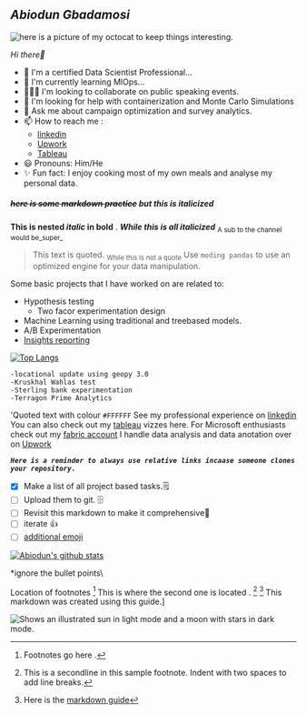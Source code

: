  ## **_Abiodun Gbadamosi_**
<!-- change image using octocat and drag here-->
![here is a picture of my octocat to keep things interesting.](https://github.com/AOGbadamosi2018/Abiodun-Gbadamosi/assets/40220355/bd604c4a-f768-4db2-9619-b137e5c56824)

*Hi there👋*

* 🥇 I'm a certified Data Scientist Professional...
* 🌱 I'm currently learning MlOps...
* 🧑‍🤝‍🧑 I'm looking to collaborate on public speaking events.
* 🤔 I'm looking for help with containerization and Monte Carlo Simulations 
* 💭 Ask me about campaign optimization and survey analytics.
* 📫 How to reach me :
  * [linkedin](https://www.linkedin.com/in/abiodungbadamosi/)
  * [Upwork](https://www.upwork.com/freelancers/~0196df2bb7533b8bdd?viewMode=1)
  * [Tableau](https://public.tableau.com/app/profile/abiodun.gbadamosi)
* 😃 Pronouns: Him/He
* ✨ Fun fact: I enjoy cooking most of my own meals and analyse my personal data.




##### ~~here is some markdown practice~~ _but this is italicized_
**This is nested _italic_ in bold** . ***While this is all italicized***
<sub>A sub to the channel would be_super_</sup>
>This text is quoted.
><sub>While this is not a quote</sub>
Use `moding pandas` to use an optimized engine for your data manipulation. 

Some basic projects that I have worked on are related to: 
- Hypothesis testing
    - Two facor experimentation design
- Machine Learning using traditional and treebased models. 
- A/B Experimentation
- [Insights reporting](https://terragongroup.com/detty-december-preparing-your-brand-for-2022s-peak-holiday/#:~:text=an%20electioneering%202023.-,Download,-Report)

[![Top Langs](https://github-readme-stats.vercel.app/api/top-langs/?username=AOGbadamosi2018)](https://github.com/anuraghazra/github-readme-stats)
  
```
-locational update using geopy 3.0
-Kruskhal Wahlas test
-Sterling bank experimentation
-Terragon Prime Analytics 
```

'Quoted text with colour `#FFFFFF`
See my professional experience on [linkedin](https://www.linkedin.com/in/abiodungbadamosi/)
You can also check out my [tableau](https://public.tableau.com/app/profile/abiodun.gbadamosi) vizzes here.
For Microsoft enthusiasts check out my [fabric account]()
I handle data analysis and data anotation over on [Upwork](https://www.upwork.com/freelancers/~0196df2bb7533b8bdd?viewMode=1)


***`Here is a reminder to always use relative links incaase someone clones your repository.`***

- [x] Make a list of all project based tasks.🗒️
- [ ] Upload them to git. 🗄️
- [ ] Revisit this markdown to make it comprehensive:tada:
- [ ] iterate :+1:
- [ ] [additional emoji](https://github.com/ikatyang/emoji-cheat-sheet/blob/master/README.md)

[![Abiodun's github stats](https://github-readme-stats.vercel.app/api?username=AOGbadamosi2018&count_private=true&show_icons=true&theme=radical&hide_rank=false)](https://github.com/anuraghazra/github-readme-stats)

<!-- Hide this from my rendered markdown, if you wrote articles you would be able to show them using this 

<a target="_blank" href="https://github-readme-medium-recent-article.vercel.app/medium/@khuyentran1476/0"><img src="https://github-readme-medium-recent-article.vercel.app/medium/@khuyentran1476/0" alt="Recent Article 0">

but you don't and it's okay ... or not -->

\*ignore the bullet points\

Location of footnotes [^1]
This is where the second one is located . [^2] [^3] This markdown was created using this guide.] 

[^1]: Footnotes go here . 
[^2]: This is a secondline in this sample footnote.
  Indent with two spaces to add line breaks.
[^3]: Here is the [markdown guide](https://docs.github.com/en/get-started/writing-on-github/getting-started-with-writing-and-formatting-on-github/basic-writing-and-formatting-syntax#uploading-assets)

<picture>
  <source media="(prefers-color-scheme: dark)" srcset="https://user-images.githubusercontent.com/25423296/163456776-7f95b81a-f1ed-45f7-b7ab-8fa810d529fa.png">
  <source media="(prefers-color-scheme: light)" srcset="https://user-images.githubusercontent.com/25423296/163456779-a8556205-d0a5-45e2-ac17-42d089e3c3f8.png">
  <img alt="Shows an illustrated sun in light mode and a moon with stars in dark mode." src="https://user-images.githubusercontent.com/25423296/163456779-a8556205-d0a5-45e2-ac17-42d089e3c3f8.png">
</picture>




